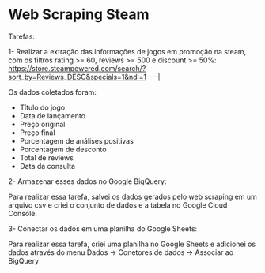 # Web Scraping Steam
Tarefas:

1- Realizar a extração das informações de jogos em promoção na steam, com os filtros rating >= 60, reviews >= 500 e discount >= 50%:
https://store.steampowered.com/search/?sort_by=Reviews_DESC&specials=1&ndl=1
---|

Os dados coletados foram:
- Título do jogo
- Data de lançamento
- Preço original
- Preço final
- Porcentagem de análises positivas
- Porcentagem de desconto
- Total de reviews
- Data da consulta

2- Armazenar esses dados no Google BigQuery:

Para realizar essa tarefa, salvei os dados gerados pelo web scraping em um arquivo csv e criei o conjunto de dados e a tabela no Google Cloud Console.

3- Conectar os dados em uma planilha do Google Sheets:

Para realizar essa tarefa, criei uma planilha no Google Sheets e adicionei os dados através do menu Dados -> Conetores de dados -> Associar ao BigQuery
